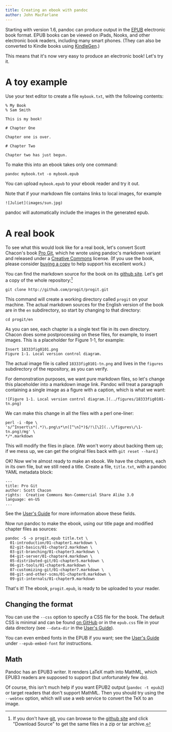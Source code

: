 ```yaml
---
title: Creating an ebook with pandoc
author: John MacFarlane
---
```


Starting with version 1.6, pandoc can produce output in the [EPUB]
electronic book format. EPUB books can be viewed on iPads, Nooks, and
other electronic book readers, including many smart phones. (They can
also be converted to Kindle books using [KindleGen].)

This means that it's now very easy to produce an electronic book!
Let's try it.

# A toy example

Use your text editor to create a file `mybook.txt`, with the following
contents:

    % My Book
    % Sam Smith

    This is my book!

    # Chapter One

    Chapter one is over.

    # Chapter Two

    Chapter two has just begun.

To make this into an ebook takes only one command:

    pandoc mybook.txt -o mybook.epub

You can upload `mybook.epub` to your ebook reader and try it out.

Note that if your markdown file contains links to local images, for
example

    ![Juliet](images/sun.jpg)

pandoc will automatically include the images in the generated
epub.

# A real book

To see what this would look like for a real book, let's convert Scott
Chacon's book [Pro Git], which he wrote using pandoc's markdown variant
and released under a [Creative Commons] license. (If you use the book,
please consider [buying a copy] to help support his excellent work.)

You can find the markdown source for the book on its
[github site].  Let's get a copy of the whole repository:[^1]

    git clone http://github.com/progit/progit.git

[^1]: If you don't have [git], you can browse to the [github site] and
click "Download Source" to get the same files in a zip or tar archive.

This command will create a working directory called `progit` on
your machine.  The actual markdown sources for the English version
of the book are in the `en` subdirectory, so start by changing
to that directory:

    cd progit/en

As you can see, each chapter is a single text file in its own directory.
Chacon does some postprocessing on these files, for example, to insert images.
This is a placeholder for Figure 1-1, for example:

    Insert 18333fig0101.png
    Figure 1-1. Local version control diagram.

The actual image file is called `18333fig0101-tn.png` and lives in
the `figures` subdirectory of the repository, as you can verify.

For demonstration purposes, we want pure markdown files, so let's
change this placeholder into a markdown image link.  Pandoc will
treat a paragraph containing a single image as a figure with
a caption, which is what we want:

    ![Figure 1-1. Local version control diagram.](../figures/18333fig0101-tn.png)

We can make this change in all the files with a perl one-liner:

    perl -i -0pe \
    's/^Insert\s*(.*)\.png\s*\n([^\n]*)$/!\[\2](..\/figures\/\1-tn.png)/mg' \
    */*.markdown

This will modify the files in place. (We won't worry about backing
them up; if we mess up, we can get the original files back with
`git reset --hard`.)

OK! Now we're almost ready to make an ebook.  We have the chapters,
each in its own file, but we still need a title. Create a file,
`title.txt`, with a pandoc YAML metadata block:

```
---
title: Pro Git
author: Scott Chacon
rights:  Creative Commons Non-Commercial Share Alike 3.0
language: en-US
...
```

See the [User's Guide](MANUAL.html#epub-metadata) for more information
above these fields.

Now run pandoc to make the ebook, using our title page and modified
chapter files as sources:

    pandoc -S -o progit.epub title.txt \
      01-introduction/01-chapter1.markdown \
      02-git-basics/01-chapter2.markdown \
      03-git-branching/01-chapter3.markdown \
      04-git-server/01-chapter4.markdown \
      05-distributed-git/01-chapter5.markdown \
      06-git-tools/01-chapter6.markdown \
      07-customizing-git/01-chapter7.markdown \
      08-git-and-other-scms/01-chapter8.markdown \
      09-git-internals/01-chapter9.markdown

That's it!  The ebook, `progit.epub`, is ready to be uploaded to your reader.

## Changing the format

You can use the `--css` option to specify a CSS file
for the book.  The default CSS is minimal and can be found
[on GitHub](https://github.com/jgm/pandoc/blob/master/data/epub.css)
or in the `epub.css` file in your data directory
(see `--data-dir` in the [User's Guide]).

You can even embed fonts in the EPUB if you want; see the [User's Guide]
under `--epub-embed-font` for instructions.

## Math

Pandoc has an EPUB3 writer.  It renders LaTeX math into MathML, which
EPUB3 readers are supposed to support (but unfortunately few do).

Of course, this isn't much help if you want EPUB2 output (`pandoc -t epub2`)
or target readers that don't support MathML. Then you should try using the
`--webtex` option, which will use a web service to convert the TeX to an image.

[KindleGen]: http://www.amazon.com/gp/feature.html?ie=UTF8&docId=1000234621
[EPUB]:  http://en.wikipedia.org/wiki/EPUB
[Pro Git]: http://progit.org/
[Creative Commons]: http://creativecommons.org/
[buying a copy]: http://progit.org/
[github site]: http://github.com/progit/progit
[git]: http://git-scm.com
[Dublin Core metadata elements]: http://dublincore.org/documents/dces/
[User's Guide]: MANUAL.html

